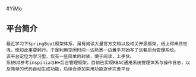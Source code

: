 #YiMo
## 平台简介

	最近学习下SpringBoot框架体系，虽有阅读大量官方文档以及相关开源框架，纸上得来终觉浅，绝知此事要躬行。于是利用空闲时间一边熟悉一边着手开始写了这套后台管理系统。
	该平台定位为学习型，仅有一些简单的封装，便于阅读，上手快。
	系统UI参考inspinia与H+后台管理框架，目前已实现RBAC通用系统管理体系与操作日志，以及简单的代码自动生成功能，后续会添加实用功能逐步完善平台